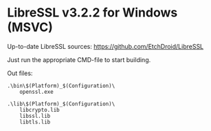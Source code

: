 # LibreSSL v3.2.2 for Windows (MSVC)

Up-to-date LibreSSL sources: https://github.com/EtchDroid/LibreSSL

Just run the appropriate CMD-file to start building.

Out files:
```
.\bin\$(Platform)_$(Configuration)\
    openssl.exe

.\lib\$(Platform)_$(Configuration)\
    libcrypto.lib
    libssl.lib
    libtls.lib
```

